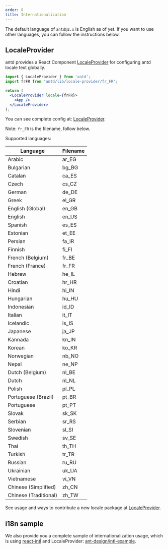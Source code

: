 ```yaml
---
order: 8
title: Internationalization
---
```


The default language of `antd@2.x` is English as of yet.
If you want to use other languages, you can follow the instructions below.

## LocaleProvider

antd provides a React Component [LocaleProvider](/components/locale-provider) for configuring antd locale text globally.

```jsx
import { LocaleProvider } from 'antd';
import frFR from 'antd/lib/locale-provider/fr_FR';

return (
  <LocaleProvider locale={frFR}>
    <App />
  </LocaleProvider>
);
```

You can see complete config at: [LocaleProvider](/components/locale-provider).

Note: `fr_FR` is the filename, follow below.

Supported languages:

|Language|Filename|
|---|---|
|Arabic|ar_EG|
|Bulgarian|bg_BG|
|Catalan|ca_ES|
|Czech|cs_CZ|
|German|de_DE|
|Greek|el_GR|
|English (Global)|en_GB|
|English|en_US|
|Spanish|es_ES|
|Estonian|et_EE|
|Persian|fa_IR|
|Finnish|fi_FI|
|French (Belgium)|fr_BE|
|French (France)|fr_FR|
|Hebrew|he_IL|
|Croatian|hr_HR|
|Hindi|hi_IN|
|Hungarian|hu_HU|
|Indonesian|id_ID|
|Italian|it_IT|
|Icelandic|is_IS|
|Japanese|ja_JP|
|Kannada|kn_IN|
|Korean|ko_KR|
|Norwegian|nb_NO|
|Nepal|ne_NP|
|Dutch (Belgium)|nl_BE|
|Dutch|nl_NL|
|Polish|pl_PL|
|Portuguese (Brazil)|pt_BR|
|Portuguese|pt_PT|
|Slovak|sk_SK|
|Serbian|sr_RS|
|Slovenian|sl_SI|
|Swedish|sv_SE|
|Thai|th_TH|
|Turkish|tr_TR|
|Russian|ru_RU|
|Ukrainian|uk_UA|
|Vietnamese|vi_VN|
|Chinese (Simplified)|zh_CN|
|Chinese (Traditional)|zh_TW|

See usage and ways to contribute a new locale package at [LocaleProvider](/components/locale-provider).

## i18n sample

We also provide you a complete sample of internationalization usage, which is using [react-intl](https://github.com/yahoo/react-intl) and LocaleProvider: [ant-design/intl-example](https://github.com/ant-design/intl-example).
